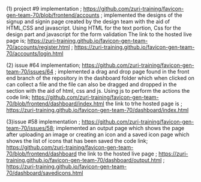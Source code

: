 (1) project #9 implementation ; https://github.com/zuri-training/favicon-gen-team-70/blob/frontend/accounts ;
implemented the designs of the signup  and signin page created by the design team with the aid of HTML,CSS and javascript. Using HTML for the text portion, Css for the design part and javascript for the form validation
The link to the hosted live page is;  https://zuri-training.github.io/favicon-gen-team-70/accounts/register.html ;  https://zuri-training.github.io/favicon-gen-team-70/accounts/login.html 

(2) issue #64 implementation; https://github.com/zuri-training/favicon-gen-team-70/issues/64 ; 
implemented a drag and drop page found in the front end branch of the repository in the dashboard folder which when clicked on can collect a file and the file can also be dragged and dropped in the section  with the aid of html, css and js. Using js to perform the actions 
the code link; https://github.com/zuri-training/favicon-gen-team-70/blob/frontend/dashboard/index.html 
the link to trhe hosted page is ;  https://zuri-training.github.io/favicon-gen-team-70/dashboard/index.html

(3)issue #58 implementation ; https://github.com/zuri-training/favicon-gen-team-70/issues/58;
implemented an output page which shows the page after uploading an image or creating an icon and a saved icon page which shows the list of icons that has been saved 
the code link; https://github.com/zuri-training/favicon-gen-team-70/blob/frontend/dashboard
the link to the hosted live page ; https://zuri-training.github.io/favicon-gen-team-70/dashboard/output.html ;  https://zuri-training.github.io/favicon-gen-team-70/dashboard/savedicons.html 
